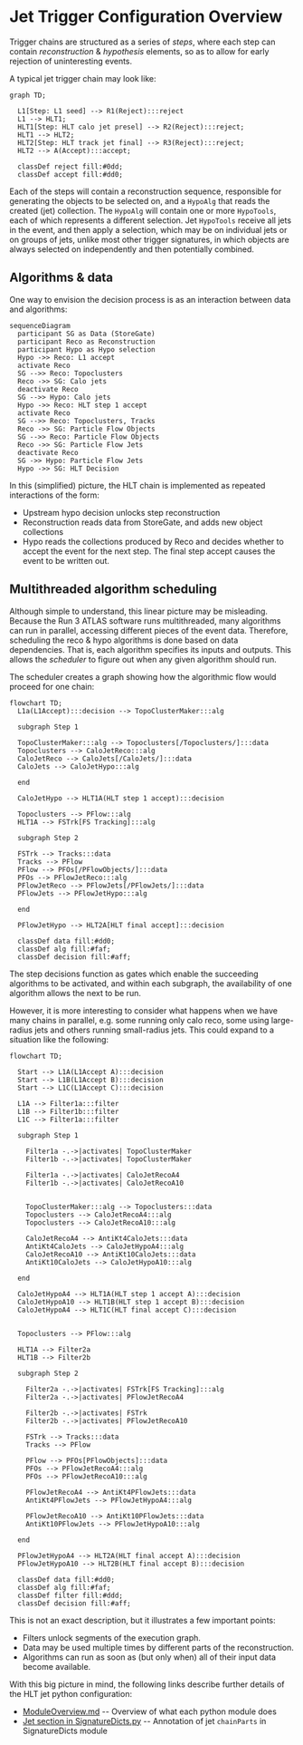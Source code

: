 Jet Trigger Configuration Overview
=====

Trigger chains are structured as a series of *steps*, where each step can contain *reconstruction* & *hypothesis* elements, so as to allow for early rejection of uninteresting events.

A typical jet trigger chain may look like:
```mermaid
graph TD;

  L1[Step: L1 seed] --> R1(Reject):::reject
  L1 --> HLT1;
  HLT1[Step: HLT calo jet presel] --> R2(Reject):::reject;
  HLT1 --> HLT2;
  HLT2[Step: HLT track jet final] --> R3(Reject):::reject;
  HLT2 --> A(Accept):::accept;

  classDef reject fill:#0dd;
  classDef accept fill:#dd0;
```
Each of the steps will contain a reconstruction sequence, responsible for generating the objects to be selected on, and a `HypoAlg` that reads the created (jet) collection. The `HypoAlg` will contain one or more `HypoTools`, each of which represents a different selection. Jet `HypoTools`  receive all jets in the event, and then apply a selection, which may be on individual jets or on groups of jets, unlike most other trigger signatures, in which objects are always selected on independently and then potentially combined.

Algorithms & data
-----

One way to envision the decision process is as an interaction between data and algorithms:
```mermaid
sequenceDiagram
  participant SG as Data (StoreGate)
  participant Reco as Reconstruction
  participant Hypo as Hypo selection
  Hypo ->> Reco: L1 accept
  activate Reco
  SG -->> Reco: Topoclusters
  Reco ->> SG: Calo jets
  deactivate Reco
  SG -->> Hypo: Calo jets
  Hypo ->> Reco: HLT step 1 accept
  activate Reco
  SG -->> Reco: Topoclusters, Tracks
  Reco ->> SG: Particle Flow Objects
  SG -->> Reco: Particle Flow Objects
  Reco ->> SG: Particle Flow Jets
  deactivate Reco
  SG ->> Hypo: Particle Flow Jets
  Hypo ->> SG: HLT Decision
```
In this (simplified) picture, the HLT chain is implemented as repeated interactions of the form:
* Upstream hypo decision unlocks step reconstruction
* Reconstruction reads data from StoreGate, and adds new object collections
* Hypo reads the collections produced by Reco and decides whether to accept the event for the next step.
The final step accept causes the event to be written out.

Multithreaded algorithm scheduling
-----

Although simple to understand, this linear picture may be misleading. Because the Run 3 ATLAS software runs multithreaded, many algorithms can run in parallel, accessing different pieces of the event data. Therefore, scheduling the reco & hypo algorithms is done based on data dependencies. That is, each algorithm specifies its inputs and outputs. This allows the *scheduler* to figure out when any given algorithm should run.

The scheduler creates a graph showing how the algorithmic flow would proceed for one chain:
```mermaid
flowchart TD;
  L1a(L1Accept):::decision --> TopoClusterMaker:::alg
  
  subgraph Step 1
  
  TopoClusterMaker:::alg --> Topoclusters[/Topoclusters/]:::data
  Topoclusters --> CaloJetReco:::alg
  CaloJetReco --> CaloJets[/CaloJets/]:::data
  CaloJets --> CaloJetHypo:::alg
  
  end 

  CaloJetHypo --> HLT1A(HLT step 1 accept):::decision
  
  Topoclusters --> PFlow:::alg
  HLT1A --> FSTrk[FS Tracking]:::alg

  subgraph Step 2
  
  FSTrk --> Tracks:::data
  Tracks --> PFlow
  PFlow --> PFOs[/PFlowObjects/]:::data
  PFOs --> PFlowJetReco:::alg
  PFlowJetReco --> PFlowJets[/PFlowJets/]:::data
  PFlowJets --> PFlowJetHypo:::alg
  
  end
  
  PFlowJetHypo --> HLT2A[HLT final accept]:::decision

  classDef data fill:#dd0;
  classDef alg fill:#faf;
  classDef decision fill:#aff;
```
The step decisions function as gates which enable the succeeding algorithms to be activated, and within each subgraph, the availability of one algorithm allows the next to be run.

However, it is more interesting to consider what happens when we have many chains in parallel, e.g. some running only calo reco, some using large-radius jets and others running small-radius jets. This could expand to a situation like the following:
```mermaid
flowchart TD;

  Start --> L1A(L1Accept A):::decision
  Start --> L1B(L1Accept B):::decision
  Start --> L1C(L1Accept C):::decision
  
  L1A --> Filter1a:::filter
  L1B --> Filter1b:::filter
  L1C --> Filter1a:::filter
  
  subgraph Step 1

    Filter1a -.->|activates| TopoClusterMaker
    Filter1b -.->|activates| TopoClusterMaker

    Filter1a -.->|activates| CaloJetRecoA4
    Filter1b -.->|activates| CaloJetRecoA10


    TopoClusterMaker:::alg --> Topoclusters:::data
    Topoclusters --> CaloJetRecoA4:::alg
    Topoclusters --> CaloJetRecoA10:::alg

    CaloJetRecoA4 --> AntiKt4CaloJets:::data
    AntiKt4CaloJets --> CaloJetHypoA4:::alg
    CaloJetRecoA10 --> AntiKt10CaloJets:::data
    AntiKt10CaloJets --> CaloJetHypoA10:::alg

  end 

  CaloJetHypoA4 --> HLT1A(HLT step 1 accept A):::decision
  CaloJetHypoA10 --> HLT1B(HLT step 1 accept B):::decision
  CaloJetHypoA4 --> HLT1C(HLT final accept C):::decision

  
  Topoclusters --> PFlow:::alg
  
  HLT1A --> Filter2a
  HLT1B --> Filter2b

  subgraph Step 2

    Filter2a -.->|activates| FSTrk[FS Tracking]:::alg
    Filter2a -.->|activates| PFlowJetRecoA4

    Filter2b -.->|activates| FSTrk
    Filter2b -.->|activates| PFlowJetRecoA10

    FSTrk --> Tracks:::data
    Tracks --> PFlow
  
    PFlow --> PFOs[PFlowObjects]:::data
    PFOs --> PFlowJetRecoA4:::alg
    PFOs --> PFlowJetRecoA10:::alg

    PFlowJetRecoA4 --> AntiKt4PFlowJets:::data
    AntiKt4PFlowJets --> PFlowJetHypoA4:::alg  

    PFlowJetRecoA10 --> AntiKt10PFlowJets:::data
    AntiKt10PFlowJets --> PFlowJetHypoA10:::alg 

  end
  
  PFlowJetHypoA4 --> HLT2A(HLT final accept A):::decision
  PFlowJetHypoA10 --> HLT2B(HLT final accept B):::decision

  classDef data fill:#dd0;
  classDef alg fill:#faf;
  classDef filter fill:#ddd;
  classDef decision fill:#aff;
```

This is not an exact description, but it illustrates a few important points:
* Filters unlock segments of the execution graph.
* Data may be used multiple times by different parts of the reconstruction.
* Algorithms can run as soon as (but only when) all of their input data become available.

With this big picture in mind, the following links describe further details of the HLT jet python configuration:
* [ModuleOverview.md](./docs/ModuleOverview.md) -- Overview of what each python module does
* [Jet section in SignatureDicts.py](../Menu/SignatureDicts.py#L99-168) -- Annotation of jet `chainParts` in SignatureDicts module
